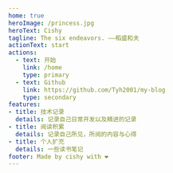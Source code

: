 ```yaml
---
home: true
heroImage: /princess.jpg
heroText: Cishy
tagline: The six endeavors. ——稻盛和夫
actionText: start
actions:
  - text: 开始
    link: /home
    type: primary
  - text: Github
    link: https://github.com/Tyh2001/my-blog
    type: secondary
features:
- title: 技术记录
  details: 记录自己日常开发以及精进的记录
- title: 阅读积累
  details: 记录自己所见，所阅的内容与心得
- title: 个人扩充
  details: 一些读书笔记
footer: Made by cishy with ❤️
---
```

